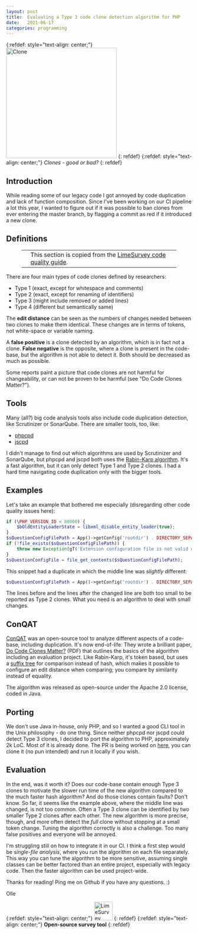 ```yaml
---
layout: post
title:  Evaluating a Type 3 code clone detection algorithm for PHP
date:   2021-06-17
categories: programming
---
```


{:refdef: style="text-align: center;"}
<img src="{{ site.url }}/assets/img/clone2.jpg" alt="Clone" height="300px"/>
{: refdef}
{:refdef: style="text-align: center;"}
*Clones - good or bad?*
{: refdef}

## Introduction

While reading some of our legacy code I got annoyed by code duplication and lack of function composition. Since I've been working on our CI pipeline a lot this year, I wanted to figure out if it was possible to ban clones from ever entering the master branch, by flagging a commit as red if it introduced a new clone.

## Definitions

<div style='margin: 1em 3em;'>
<table>
<tr>
<td><span class='fa fa-icon fa-info-circle fa-2x'></span></td>
<td>This section is copied from the <a href="https://manual.limesurvey.org/Code_quality_guide#Code_duplication">LimeSurvey code quality guide</a>.</td>
</tr>
</table>
</div>

There are four main types of code clones defined by researchers:

* Type 1 (exact, except for whitespace and comments)
* Type 2 (exact, except for renaming of identifiers)
* Type 3 (might include removed or added lines)
* Type 4 (different but semantically same)

The **edit distance** can be seen as the numbers of changes needed between two clones to make them identical. These changes are in terms of tokens, not white-space or variable naming.

A **false positive** is a clone detected by an algorithm, which is in fact not a clone. **False negative** is the opposite, where a clone is present in the code-base, but the algorithm is not able to detect it. Both should be decreased as much as possible.

Some reports paint a picture that code clones are not harmful for changeability, or can not be proven to be harmful (see "Do Code Clones Matter?").

## Tools

Many (all?) big code analysis tools also include code duplication detection, like Scrutinizer or SonarQube. There are smaller tools, too, like:

* [phpcpd](https://github.com/sebastianbergmann/phpcpd)
* [jscpd](https://github.com/kucherenko/jscpd)

I didn't manage to find out which algorithms are used by Scrutinizer and SonarQube, but phpcpd and jscpd both uses the [Rabin-Karp algorithm](https://en.wikipedia.org/wiki/Rabin%E2%80%93Karp_algorithm). It's a fast algorithm, but it can only detect Type 1 and Type 2 clones. I had a hard time navigating code duplication only with the bigger tools.

## Examples

Let's take an example that bothered me especially (disregarding other code quality issues here):

```php
if (\PHP_VERSION_ID < 80000) {
    $bOldEntityLoaderState = libxml_disable_entity_loader(true);
}
$sQuestionConfigFilePath = App()->getConfig('rootdir') . DIRECTORY_SEPARATOR . $pathToXML . DIRECTORY_SEPARATOR . 'config.xml';
if (!file_exists($sQuestionConfigFilePath)) {
    throw new Exception(gT('Extension configuration file is not valid or missing.'));
}
$sQuestionConfigFile = file_get_contents($sQuestionConfigFilePath);
```

This snippet had a duplicate in which the middle line was _slightly_ different:

```php
$sQuestionConfigFilePath = App()->getConfig('rootdir') . DIRECTORY_SEPARATOR . $sConfigPath;
```

The lines before and the lines after the changed line are both too small to be reported as Type 2 clones. What you need is an algorithm to deal with small changes.

## ConQAT

[ConQAT](https://www.cqse.eu/en/news/blog/conqat-end-of-life/) was an open-source tool to analyze different aspects of a code-base, including duplication. It's now end-of-life. They wrote a brilliant paper, [Do Code Clones Matter?](https://www.cqse.eu/fileadmin/content/news/publications/2009-do-code-clones-matter.pdf) (PDF) that outlines the basics of the algorithm including an evaluation project. Like Rabin-Karp, it's token based, but uses a [suffix tree](https://en.wikipedia.org/wiki/Suffix_tree) for comparison instead of hash, which makes it possible to configure an edit distance when comparing; you compare by similarity instead of equality.

The algorithm was released as open-source under the Apache 2.0 license, coded in Java.

## Porting

We don't use Java in-house, only PHP, and so I wanted a good CLI tool in the Unix philosophy - do one thing. Since neither phpcpd nor jscpd could detect Type 3 clones, I decided to port the algorithm to PHP, approximately 2k LoC. Most of it is already done. The PR is being worked on [here](https://github.com/sebastianbergmann/phpcpd/pull/199), you can clone it (no pun intended) and run it locally if you wish.

## Evaluation

In the end, was it worth it? Does our code-base contain enough Type 3 clones to motivate the slower run time of the new algorithm compared to the much faster hash algorithm? And do those clones contain faults? Don't know. So far, it seems like the example above, where the middle line was changed, is not too common. Often a Type 3 clone can be identified by two smaller Type 2 clones after each other. The new algorithm is more precise, though, and more often detect the _full_ clone without stopping at a small token change. Tuning the algorithm correctly is also a challenge. Too many false positives and everyone will be annoyed.

I'm struggling still on how to integrate it in our CI. I think a first step would be _single-file analysis_, where you run the algorithm on each file separately. This way you can tune the algorithm to be more sensitive, assuming single classes can be better factored than an entire project, especially with legacy code. Then the faster algorithm can be used project-wide.

Thanks for reading! Ping me on Github if you have any questions. :)

Olle

{:refdef: style="text-align: center;"}
<img src="{{ site.url }}/assets/img/limesurveylogo.png" alt="LimeSurvey" height="50px"/>
{: refdef}
{:refdef: style="text-align: center;"}
**Open-source survey tool**
{: refdef}
